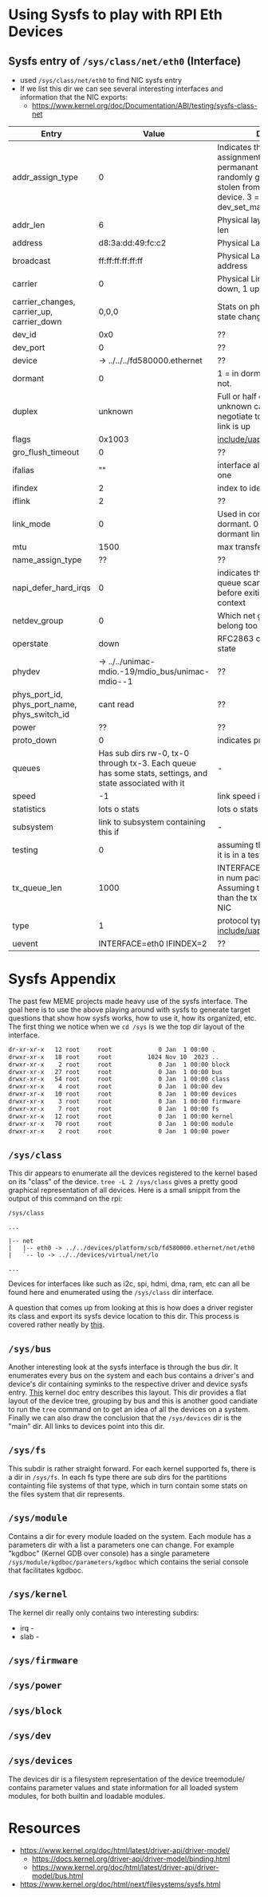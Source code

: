 # Using Sysfs to play with RPI Eth Devices

## Sysfs entry of `/sys/class/net/eth0` (Interface)

* used `/sys/class/net/eth0` to find NIC sysfs entry
* If we list this dir we can see several interesting interfaces and information that the NIC exports:
    * https://www.kernel.org/doc/Documentation/ABI/testing/sysfs-class-net

| Entry | Value | Desc |
| --- | --- | --- |
| addr_assign_type | 0 | Indicates the address assignment type. 0 =  permanant address. 1 = randomly generated. 2 = stolen from another device. 3 = set using dev_set_mac_addr |
| addr_len | 6 | Physical layer address len |
| address | d8:3a:dd:49:fc:c2 | Physical Layer addr |
| broadcast | ff:ff:ff:ff:ff:ff | Physical Layer broadcast address |
| carrier | 0 | Physical Link state. 0 down, 1 up |
| carrier_changes, carrier_up, carrier_down | 0,0,0 | Stats on physical link state changes |
| dev_id | 0x0 | ?? |
| dev_port | 0 | ?? |
| device | -> ../../../fd580000.ethernet | ?? |
| dormant | 0 | 1 = in dormant state 0 = not. |
| duplex | unknown | Full or half duplex. Is unknown cause could negotiate to either when link is up |
| flags | 0x1003 | [include/uapi/linux/if.h](../buildroot/output/build/linux-custom/include/uapi/linux/if.h) |
| gro_flush_timeout | 0 | ?? |
| ifalias | "" | interface alias if it has one |
| ifindex | 2 | index to identify interface | 
| iflink | 2 | ?? |
| link_mode | 0 | Used in conjunction with dormant. 0 = default. 1 = dormant link mode |
| mtu | 1500 | max transfer unit |
| name_assign_type | ?? | ?? |
| napi_defer_hard_irqs | 0 | indicates the number of queue scan attempts before exiting to interrupt context |
| netdev_group | 0 | Which net group does it belong too |
| operstate | down | RFC2863 operational state |
| phydev | -> ../../unimac-mdio.-19/mdio_bus/unimac-mdio--1 | ?? | 
| phys_port_id, phys_port_name, phys_switch_id | cant read | ?? |
| power | ?? | ?? |
| proto_down | 0 | indicates protocol error |
| queues | Has sub dirs rw-0, tx-0 through tx-3. Each queue has some stats, settings, and state associated with it | - |
| speed | -1 | link speed in Mbits/sec |
| statistics | lots o stats | lots o stats |
| subsystem | link to subsystem containing this if | - |
| testing | 0 | assuming this identifies if it is in a testing state |
| tx_queue_len | 1000 | INTERFACE tx queue len in num packets. Assuming this is different than the tx queues of the NIC | 
| type | 1 | protocol type. [include/uapi/linux/if_arp.h](../buildroot/output/build/linux-custom/include/uapi/linux/if_arp.h) |
| uevent | INTERFACE=eth0 IFINDEX=2 | ?? |

# Sysfs Appendix

The past few MEME projects made heavy use of the sysfs interface. The goal here is to use the above playing around with sysfs to generate target questions that show how sysfs works,  how to use it, how its organized, etc. The first thing we notice when we `cd /sys` is we the top dir layout of the interface.

```bash
dr-xr-xr-x   12 root     root             0 Jan  1 00:00 .
drwxr-xr-x   18 root     root          1024 Nov 10  2023 ..
drwxr-xr-x    2 root     root             0 Jan  1 00:00 block
drwxr-xr-x   27 root     root             0 Jan  1 00:00 bus
drwxr-xr-x   54 root     root             0 Jan  1 00:00 class
drwxr-xr-x    4 root     root             0 Jan  1 00:00 dev
drwxr-xr-x   10 root     root             0 Jan  1 00:00 devices
drwxr-xr-x    3 root     root             0 Jan  1 00:00 firmware
drwxr-xr-x    7 root     root             0 Jan  1 00:00 fs
drwxr-xr-x   12 root     root             0 Jan  1 00:00 kernel
drwxr-xr-x   70 root     root             0 Jan  1 00:00 module
drwxr-xr-x    2 root     root             0 Jan  1 00:00 power
```

## `/sys/class`

This dir appears to enumerate all the devices registered to the kernel based on its "class" of the device. `tree -L 2 /sys/class` gives a pretty good graphical representation of all devices. Here is a small snippit from the output of this command on the rpi:

```
/sys/class

...

|-- net
|   |-- eth0 -> ../../devices/platform/scb/fd580000.ethernet/net/eth0
|   `-- lo -> ../../devices/virtual/net/lo

...

```

Devices for interfaces like such as i2c, spi, hdmi, dma, ram, etc can all be found here and enumerated using the `/sys/class` dir interface.

A question that comes up from looking at this is how does a driver register its class and export its sysfs device location to this dir. This process is covered rather neatly by [this](https://docs.kernel.org/driver-api/driver-model/binding.html).

## `/sys/bus`

Another interesting look at the sysfs interface is through the bus dir. It enumerates every bus on the system and each bus contains a driver's and device's dir containing syminks to the respective driver and device sysfs entry. [This](https://www.kernel.org/doc/html/latest/driver-api/driver-model/bus.html) kernel doc entry describes this layout. This dir provides a flat layout of the device tree, grouping by bus and this is another good candiate to run the `tree` command on to get an idea of all the devices on a system. Finally we can also draw the conclusion that the `/sys/devices` dir is the "main" dir. All links to devices point into this dir.

## `/sys/fs`

This subdir is rather straight forward. For each kernel supported fs, there is a dir in `/sys/fs`. In each fs type there are sub dirs for the partitions containting file systems of that type, which in turn contain some stats on the files system that dir represents.

## `/sys/module`

Contains a dir for every module loaded on the system. Each module has a parameters dir with a list a parameters one can change. For example "kgdboc" (Kernel GDB over console) has a single parametere `/sys/module/kgdboc/parameters/kgdboc` which contains the serial console that facilitates kgdboc.

## `/sys/kernel`

The kernel dir really only contains two interesting subdirs:

* irq - 
* slab -

## `/sys/firmware`

## `/sys/power`

## `/sys/block`

## `/sys/dev`

## `/sys/devices` 

The devices dir is a filesystem representation of the device treemodule/ contains parameter values and state information for all loaded system modules, for both builtin and loadable modules.




# Resources

* https://www.kernel.org/doc/html/latest/driver-api/driver-model/
    * https://docs.kernel.org/driver-api/driver-model/binding.html
    * https://www.kernel.org/doc/html/latest/driver-api/driver-model/bus.html
* https://www.kernel.org/doc/html/next/filesystems/sysfs.html